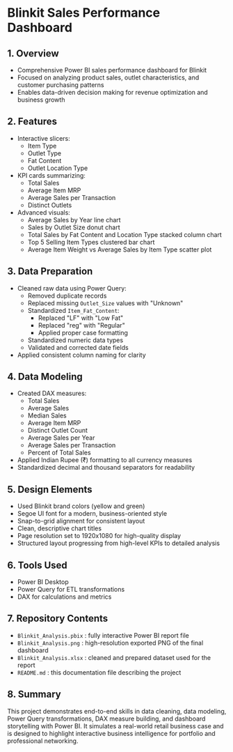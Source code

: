 # Blinkit Sales Performance Dashboard

## 1. Overview

- Comprehensive Power BI sales performance dashboard for Blinkit
- Focused on analyzing product sales, outlet characteristics, and customer purchasing patterns
- Enables data-driven decision making for revenue optimization and business growth

## 2. Features

- Interactive slicers:
  - Item Type
  - Outlet Type
  - Fat Content
  - Outlet Location Type
- KPI cards summarizing:
  - Total Sales
  - Average Item MRP
  - Average Sales per Transaction
  - Distinct Outlets
- Advanced visuals:
  - Average Sales by Year line chart
  - Sales by Outlet Size donut chart
  - Total Sales by Fat Content and Location Type stacked column chart
  - Top 5 Selling Item Types clustered bar chart
  - Average Item Weight vs Average Sales by Item Type scatter plot

## 3. Data Preparation

- Cleaned raw data using Power Query:
  - Removed duplicate records
  - Replaced missing `Outlet_Size` values with "Unknown"
  - Standardized `Item_Fat_Content`:
    - Replaced "LF" with "Low Fat"
    - Replaced "reg" with "Regular"
    - Applied proper case formatting
  - Standardized numeric data types
  - Validated and corrected date fields
- Applied consistent column naming for clarity

## 4. Data Modeling

- Created DAX measures:
  - Total Sales
  - Average Sales
  - Median Sales
  - Average Item MRP
  - Distinct Outlet Count
  - Average Sales per Year
  - Average Sales per Transaction
  - Percent of Total Sales
- Applied Indian Rupee (₹) formatting to all currency measures
- Standardized decimal and thousand separators for readability

## 5. Design Elements

- Used Blinkit brand colors (yellow and green)
- Segoe UI font for a modern, business-oriented style
- Snap-to-grid alignment for consistent layout
- Clean, descriptive chart titles
- Page resolution set to 1920x1080 for high-quality display
- Structured layout progressing from high-level KPIs to detailed analysis

## 6. Tools Used

- Power BI Desktop
- Power Query for ETL transformations
- DAX for calculations and metrics

## 7. Repository Contents

- `Blinkit_Analysis.pbix` : fully interactive Power BI report file  
- `Blinkit_Analysis.png` : high-resolution exported PNG of the final dashboard  
- `Blinkit_Analysis.xlsx` : cleaned and prepared dataset used for the report  
- `README.md` : this documentation file describing the project

## 8. Summary

This project demonstrates end-to-end skills in data cleaning, data modeling, Power Query transformations, DAX measure building, and dashboard storytelling with Power BI. It simulates a real-world retail business case and is designed to highlight interactive business intelligence for portfolio and professional networking.
